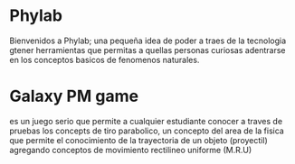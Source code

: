 # Phylab


Bienvenidos a Phylab; una pequeña idea de poder a traes de la tecnologia gtener herramientas que permitas a quellas personas curiosas adentrarse en los conceptos basicos de fenomenos naturales.

# Galaxy PM game

es un juego serio que permite a cualquier estudiante conocer a traves de pruebas los concepts de tiro parabolico, un concepto del area de la fisica que permite el conocimiento de la trayectoria de un objeto (proyectil) agregando conceptos de movimiento rectilineo uniforme (M.R.U) 
